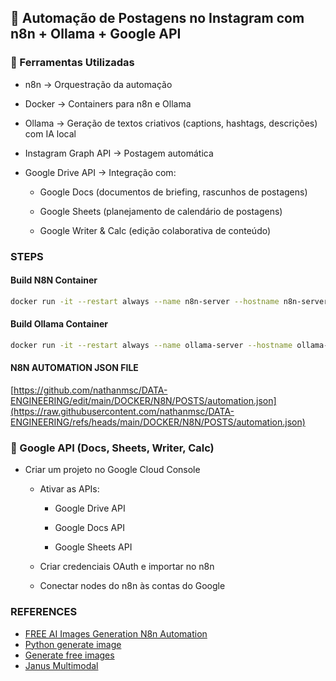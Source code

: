 ## 📌 Automação de Postagens no Instagram com n8n + Ollama + Google API

### 🔧 Ferramentas Utilizadas

* n8n → Orquestração da automação

* Docker → Containers para n8n e Ollama

* Ollama → Geração de textos criativos (captions, hashtags, descrições) com IA local

* Instagram Graph API → Postagem automática

* Google Drive API → Integração com:

  * Google Docs (documentos de briefing, rascunhos de postagens)

  * Google Sheets (planejamento de calendário de postagens)

  * Google Writer & Calc (edição colaborativa de conteúdo)
  

### STEPS

#### Build N8N Container

```sh
docker run -it --restart always --name n8n-server --hostname n8n-server -e GENERIC_TIMEZONE="America/Sao_Paulo" -v volume:/home/node/.n8n --net network-net --ip 172.19.0.2 -p 5678:5678 -d n8nio/n8n:latest
```

#### Build Ollama Container

```sh
docker run -it --restart always --name ollama-server --hostname ollama-server -v setup:/home/ollama --net network-net --ip 172.19.0.3 -p 5678:5678 -d mindsetcloud/ollama:latest
```

#### N8N AUTOMATION JSON FILE

[https://github.com/nathanmsc/DATA-ENGINEERING/edit/main/DOCKER/N8N/POSTS/automation.json](https://raw.githubusercontent.com/nathanmsc/DATA-ENGINEERING/refs/heads/main/DOCKER/N8N/POSTS/automation.json)


### 🔑 Google API (Docs, Sheets, Writer, Calc)

* Criar um projeto no Google Cloud Console

  * Ativar as APIs:

     * Google Drive API

     * Google Docs API

     * Google Sheets API

  * Criar credenciais OAuth e importar no n8n

  * Conectar nodes do n8n às contas do Google

### REFERENCES

* [FREE AI Images Generation N8n Automation](https://www.youtube.com/watch?v=qeYgROvh1gY)
* [Python generate image](https://www.youtube.com/watch?v=-X_d2AVXVkQ)
* [Generate free images](https://www.youtube.com/watch?v=Ic5BRW_nLok)
* [Janus Multimodal](https://www.youtube.com/watch?v=8fNm6LLZ5WY)
